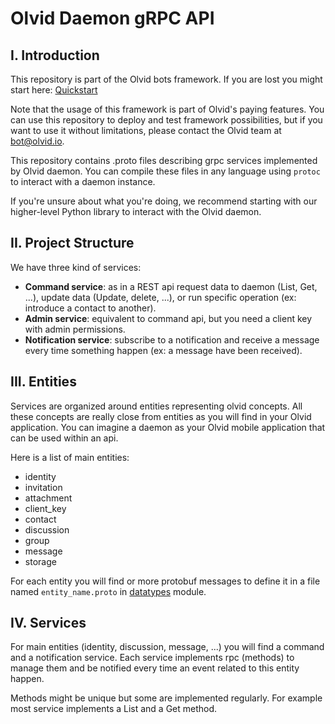 # Olvid Daemon gRPC API

## I. Introduction
This repository is part of the Olvid bots framework. If you are lost you might start here: [Quickstart](https://github.com/olvid-io/Olvid-Bot-Quickstart)

Note that the usage of this framework is part of Olvid's paying features. You can use this repository to deploy and test framework possibilities, but if you want to use it without limitations, please contact the Olvid team at [bot@olvid.io](mailto:bot@olvid.io).

This repository contains .proto files describing grpc services implemented by Olvid daemon.
You can compile these files in any language using `protoc` to interact with a daemon instance.

If you're unsure about what you're doing, we recommend starting with our higher-level Python library to interact with the Olvid daemon.

## II. Project Structure

We have three kind of services:
- **Command service**: as in a REST api request data to daemon (List, Get, ...), update data (Update, delete, ...), or run specific operation (ex: introduce a contact to another).
- **Admin service**: equivalent to command api, but you need a client key with admin permissions.
- **Notification service**: subscribe to a notification and receive a message every time something happen (ex: a message have been received).

## III. Entities

Services are organized around entities representing olvid concepts.
All these concepts are really close from entities as you will find in your Olvid application.
You can imagine a daemon as your Olvid mobile application that can be used within an api.

Here is a list of main entities:
- identity
- invitation
- attachment 
- client_key 
- contact 
- discussion 
- group 
- message 
- storage 

For each entity you will find or more protobuf messages to define it in a file named `entity_name.proto` in [datatypes](./olvid/daemon/datatypes/v1) module. 

## IV. Services
For main entities (identity, discussion, message, ...) you will find a command and a notification service.
Each service implements rpc (methods) to manage them and be notified every time an event related to this entity happen.

Methods might be unique but some are implemented regularly.
For example most service implements a List and a Get method.
